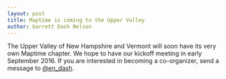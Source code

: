 ```yaml
---
layout: post
title: Maptime is coming to the Upper Valley
author: Garrett Dash Nelson
---
```


The Upper Valley of New Hampshire and Vermont will soon have its very own Maptime chapter. We hope to have our kickoff meeting in early September 2016. If you are interested in becoming a co-organizer, send a message to [@en_dash](http://www.twitter.com/en_dash).
